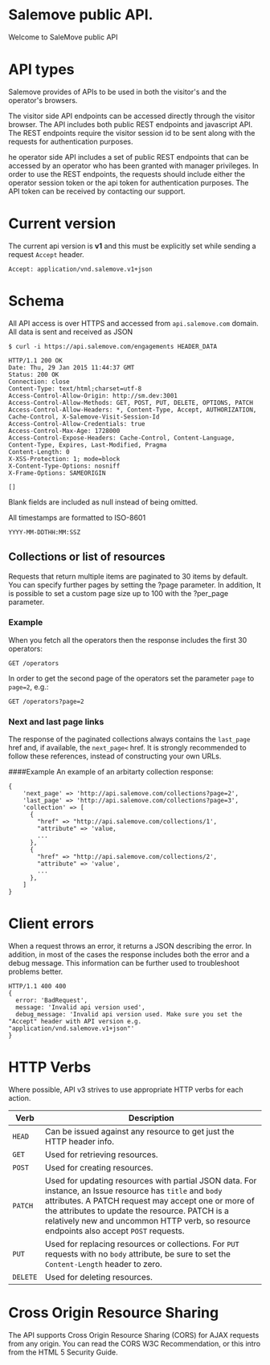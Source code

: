 # Salemove public API.
Welcome to SaleMove public API

# API types

Salemove provides of APIs to be used in both the visitor's and the operator's browsers.

The visitor side API endpoints can be accessed directly through the visitor browser. The API includes both public REST endpoints and javascript API. The REST endpoints require the visitor session id to be sent along with the requests for authentication purposes.

he operator side API includes a set of public REST endpoints that can be accessed by an operator who has been granted with manager privileges. In order to use the REST endpoints, the requests should include either the operator session token or the api token for authentication purposes. The API token can be received by contacting our support.


# Current version

The current api version is **v1**  and this must be explicitly set while sending a request ```Accept```  header.


    Accept: application/vnd.salemove.v1+json


# Schema

All API access is over HTTPS and accessed from ```api.salemove.com``` domain. All data is sent and received as JSON


    $ curl -i https://api.salemove.com/engagements HEADER_DATA

    HTTP/1.1 200 OK
    Date: Thu, 29 Jan 2015 11:44:37 GMT
    Status: 200 OK
    Connection: close
    Content-Type: text/html;charset=utf-8
    Access-Control-Allow-Origin: http://sm.dev:3001
    Access-Control-Allow-Methods: GET, POST, PUT, DELETE, OPTIONS, PATCH
    Access-Control-Allow-Headers: *, Content-Type, Accept, AUTHORIZATION, Cache-Control, X-Salemove-Visit-Session-Id
    Access-Control-Allow-Credentials: true
    Access-Control-Max-Age: 1728000
    Access-Control-Expose-Headers: Cache-Control, Content-Language, Content-Type, Expires, Last-Modified, Pragma
    Content-Length: 0
    X-XSS-Protection: 1; mode=block
    X-Content-Type-Options: nosniff
    X-Frame-Options: SAMEORIGIN

    []

Blank fields are included as null instead of being omitted.

All timestamps are formatted to ISO-8601

    YYYY-MM-DDTHH:MM:SSZ


## Collections or list of resources

Requests that return multiple items are paginated to 30 items by default. You can specify further pages by setting the ?page parameter. In addition, It is possible to set a custom page size up to 100 with the ?per_page parameter.


### Example
When you fetch all the operators then the response includes the first 30 operators:

    GET /operators

In order to get the second page of the operators set the parameter ```page``` to ```page=2```, e.g.:

    GET /operators?page=2

### Next and last page links
The response of the paginated collections always contains the ```last_page``` href and, if available, the ```next_page<``` href. It is strongly recommended to follow these references, instead of constructing your own URLs.

####Example
An example of an arbitarty collection response:

    {
        'next_page' => 'http://api.salemove.com/collections?page=2',
        'last_page' => 'http://api.salemove.com/collections?page=3',
        'collection' => [
          {
            "href" => "http://api.salemove.com/collections/1',
            "attribute" => 'value,
            ...
          },
          {
            "href" => "http://api.salemove.com/collections/2',
            "attribute" => 'value',
            ...
          },
        ]
    }


# Client errors

When a request throws an error, it returns a JSON describing the error. In addition, in most of the cases the response includes both the error and a debug message. This information can be further used to troubleshoot problems better.


    HTTP/1.1 400 400
    {
      error: 'BadRequest',
      message: 'Invalid api version used',
      debug_message: 'Invalid api version used. Make sure you set the "Accept" header with API version e.g. "application/vnd.salemove.v1+json"'
    }


# HTTP Verbs

Where possible, API v3 strives to use appropriate HTTP verbs for each
action.

Verb | Description
-----|-----------
`HEAD` | Can be issued against any resource to get just the HTTP header info.
`GET` | Used for retrieving resources.
`POST` | Used for creating resources.
`PATCH` | Used for updating resources with partial JSON data.  For instance, an Issue resource has `title` and `body` attributes.  A PATCH request may accept one or more of the attributes to update the resource.  PATCH is a relatively new and uncommon HTTP verb, so resource endpoints also accept `POST` requests.
`PUT` | Used for replacing resources or collections. For `PUT` requests with no `body` attribute, be sure to set the `Content-Length` header to zero.
`DELETE` |Used for deleting resources.

# Cross Origin Resource Sharing

The API supports Cross Origin Resource Sharing (CORS) for AJAX requests from any origin. You can read the CORS W3C Recommendation, or this intro from the HTML 5 Security Guide.

